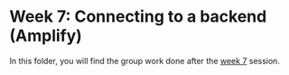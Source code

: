 # Week 7: Connecting to a backend (Amplify)
In this folder, you will find the group work done after the [week 7](https://www.activisthandbook.org/en/academy/web-dev/week-7) session.
